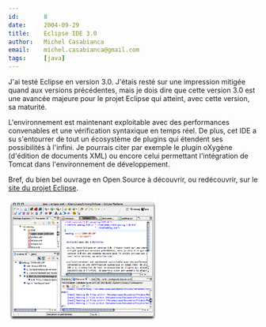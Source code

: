 ```yaml
---
id:       8
date:     2004-09-29
title:    Eclipse IDE 3.0
author:   Michel Casabianca
email:    michel.casabianca@gmail.com
tags:     [java]
---
```


J'ai testé Eclipse en version 3.0. J'étais resté sur une impression mitigée quand aux versions précédentes, mais je dois dire que cette version 3.0 est une avancée majeure pour le projet Eclipse qui atteint, avec cette version, sa maturité.

<!--more-->

L'environnement est maintenant exploitable avec des performances convenables et une vérification syntaxique en temps réel. De plus, cet IDE a su s'entourrer de tout un écosystème de plugins qui étendent ses possibilités à l'infini. Je pourrais citer par exemple le plugin oXygène (d'édition de documents XML) ou encore celui permettant l'intégration de Tomcat dans l'environnement de développement.

Bref, du bien bel ouvrage en Open Source à découvrir, ou redécouvrir, sur le [site du projet Eclipse](http://www.eclipse.org/).

![](eclipse.png)

